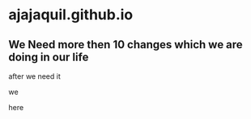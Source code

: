 # ajajaquil.github.io

## We Need more then 10 changes which we are doing in our life

after we need it

we 

here
